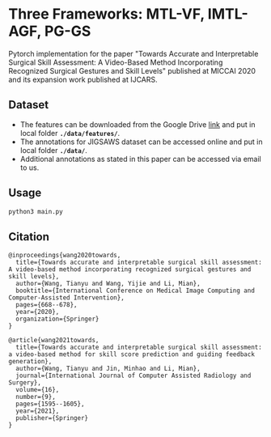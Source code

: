 # Three Frameworks: MTL-VF, IMTL-AGF, PG-GS
Pytorch implementation for the paper "Towards Accurate and Interpretable Surgical Skill Assessment: A Video-Based Method Incorporating Recognized Surgical Gestures and Skill Levels" published at MICCAI 2020 and its expansion work published at IJCARS.

## Dataset
* The features can be downloaded from the Google Drive [link]() and put in local folder **```./data/features/```**.
* The annotations for JIGSAWS dataset can be accessed online and put in local folder **```./data/```**.
* Additional annotations as stated in this paper can be accessed via email to us.

## Usage
```python
python3 main.py
```

## Citation
```
@inproceedings{wang2020towards,
  title={Towards accurate and interpretable surgical skill assessment: A video-based method incorporating recognized surgical gestures and skill levels},
  author={Wang, Tianyu and Wang, Yijie and Li, Mian},
  booktitle={International Conference on Medical Image Computing and Computer-Assisted Intervention},
  pages={668--678},
  year={2020},
  organization={Springer}
}

@article{wang2021towards,
  title={Towards accurate and interpretable surgical skill assessment: a video-based method for skill score prediction and guiding feedback generation},
  author={Wang, Tianyu and Jin, Minhao and Li, Mian},
  journal={International Journal of Computer Assisted Radiology and Surgery},
  volume={16},
  number={9},
  pages={1595--1605},
  year={2021},
  publisher={Springer}
}
```
